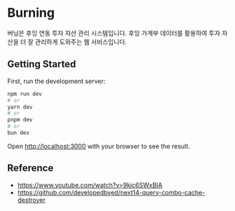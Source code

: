 # Burning
버닝은 후잉 연동 투자 자산 관리 시스템입니다.
후잉 가계부 데이터를 활용하여 투자 자산을 더 잘 관리하게 도와주는 웹 서비스입니다.

## Getting Started

First, run the development server:

```bash
npm run dev
# or
yarn dev
# or
pnpm dev
# or
bun dev
```

Open [http://localhost:3000](http://localhost:3000) with your browser to see the result.

## Reference
- https://www.youtube.com/watch?v=9kjc6SWxBIA
- https://github.com/developedbyed/next14-query-combo-cache-destroyer

